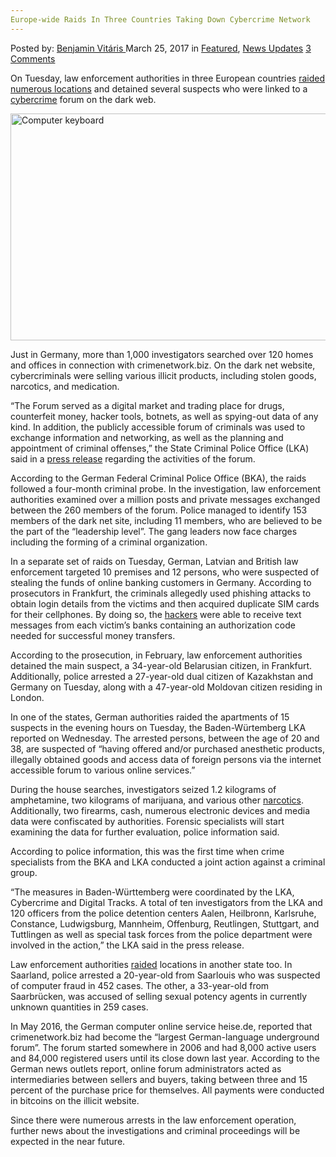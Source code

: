 ```yaml
---
Europe-wide Raids In Three Countries Taking Down Cybercrime Network
---
```

<article class="post-listing post-18785 post type-post status-publish format-standard has-post-thumbnail hentry category-deepdot-news category-news-updates tag-countries tag-cybercrime tag-europewide tag-network tag-raids">
    <div class="post-inner">
    <p class="post-meta">
    <span>Posted by: <a href="https://www.deepdotweb.com/author/benjaminvi/" title="">Benjamin Vitáris </a></span>
    <span>March 25, 2017</span>
    <span>in <a href="https://www.deepdotweb.com/category/deepdot-news/" rel="category tag">Featured</a>, <a href="https://www.deepdotweb.com/category/news-updates/" rel="category tag">News Updates</a></span>
    <span><a href="https://www.deepdotweb.com/2017/03/25/europe-wide-raids-three-countries-taking-cybercrime-network/#comments">3 Comments</a></span>
    </p>
    <div class="clear"></div>
    <div class="entry">
    <p>On Tuesday, law enforcement authorities in three European countries <a href="http://abcnews.go.com/Technology/wireStory/europe-wide-raids-suspects-online-banking-fraud-45986129">raided numerous locations</a> and detained several suspects who were linked to a <a href="https://www.deepdotweb.com/tag/cybercrime/">cybercrime</a> forum on the dark web.</p>
    <p><img class="wp-image-18791 aligncenter" src="https://www.deepdotweb.com/wp-content/uploads/2017/03/computer-keyboard.jpeg" alt="Computer keyboard" width="645" height="363" srcset="https://www.deepdotweb.com/wp-content/uploads/2017/03/computer-keyboard.jpeg 860w, https://www.deepdotweb.com/wp-content/uploads/2017/03/computer-keyboard-300x169.jpeg 300w" sizes="(max-width: 645px) 100vw, 645px"/></p>
    <p>Just in Germany, more than 1,000 investigators searched over 120 homes and offices in connection with crimenetwork.biz. On the dark net website, cybercriminals were selling various illicit products, including stolen goods, narcotics, and medication.</p>
    <p>“The Forum served as a digital market and trading place for drugs, counterfeit money, hacker tools, botnets, as well as spying-out data of any kind. In addition, the publicly accessible forum of criminals was used to exchange information and networking, as well as the planning and appointment of criminal offenses,” the State Criminal Police Office (LKA) said in a <a href="http://www.presseportal.de/blaulicht/pm/110980/3579855">press release</a> regarding the activities of the forum.</p>
    <p><a id="post-18785-_gjdgxs"></a> According to the German Federal Criminal Police Office (BKA), the raids followed a four-month criminal probe. In the investigation, law enforcement authorities examined over a million posts and private messages exchanged between the 260 members of the forum. Police managed to identify 153 members of the dark net site, including 11 members, who are believed to be the part of the “leadership level”. The gang leaders now face charges including the forming of a criminal organization.</p>
    <p>In a separate set of raids on Tuesday, German, Latvian and British law enforcement targeted 10 premises and 12 persons, who were suspected of stealing the funds of online banking customers in Germany. According to prosecutors in Frankfurt, the criminals allegedly used phishing attacks to obtain login details from the victims and then acquired duplicate SIM cards for their cellphones. By doing so, the <a href="https://www.deepdotweb.com/tag/hacker/">hackers</a> were able to receive text messages from each victim’s banks containing an authorization code needed for successful money transfers.</p>
    <p>According to the prosecution, in February, law enforcement authorities detained the main suspect, a 34-year-old Belarusian citizen, in Frankfurt. Additionally, police arrested a 27-year-old dual citizen of Kazakhstan and Germany on Tuesday, along with a 47-year-old Moldovan citizen residing in London.</p>
    <p>In one of the states, German authorities raided the apartments of 15 suspects in the evening hours on Tuesday, the Baden-Würtemberg LKA reported on Wednesday. The arrested persons, between the age of 20 and 38, are suspected of “having offered and/or purchased anesthetic products, illegally obtained goods and access data of foreign persons via the internet accessible forum to various online services.”</p>
    <p>During the house searches, investigators seized 1.2 kilograms of amphetamine, two kilograms of marijuana, and various other <a href="https://www.deepdotweb.com/tag/narcotics/">narcotics</a>. Additionally, two firearms, cash, numerous electronic devices and media data were confiscated by authorities. Forensic specialists will start examining the data for further evaluation, police information said.</p>
    <p>According to police information, this was the first time when crime specialists from the BKA and LKA conducted a joint action against a criminal group.</p>
    <p>“The measures in Baden-Württemberg were coordinated by the LKA, Cybercrime and Digital Tracks. A total of ten investigators from the LKA and 120 officers from the police detention centers Aalen, Heilbronn, Karlsruhe, Constance, Ludwigsburg, Mannheim, Offenburg, Reutlingen, Stuttgart, and Tuttlingen as well as special task forces from the police department were involved in the action,” the LKA said in the press release.</p>
    <p>Law enforcement authorities <a href="http://www.dw.com/en/raids-against-online-forum-suspects/a-37860774">raided</a> locations in another state too. In Saarland, police arrested a 20-year-old from Saarlouis who was suspected of computer fraud in 452 cases. The other, a 33-year-old from Saarbrücken, was accused of selling sexual potency agents in currently unknown quantities in 259 cases.</p>
    <p>In May 2016, the German computer online service heise.de, reported that crimenetwork.biz had become the “largest German-language underground forum”. The forum started somewhere in 2006 and had 8,000 active users and 84,000 registered users until its close down last year. According to the German news outlets report, online forum administrators acted as intermediaries between sellers and buyers, taking between three and 15 percent of the purchase price for themselves. All payments were conducted in bitcoins on the illicit website.</p>
    <p>Since there were numerous arrests in the law enforcement operation, further news about the investigations and criminal proceedings will be expected in the near future.</p>
    </div>
    <span style="display:none"><a href="https://www.deepdotweb.com/tag/countries/" rel="tag">countries</a> <a href="https://www.deepdotweb.com/tag/cybercrime/" rel="tag">cybercrime</a> <a href="https://www.deepdotweb.com/tag/europewide/" rel="tag">europewide</a> <a href="https://www.deepdotweb.com/tag/network/" rel="tag">network</a> <a href="https://www.deepdotweb.com/tag/raids/" rel="tag">raids</a></span> <span style="display:none" class="updated">2017-03-25</span>
    <div style="display:none" class="vcard author" itemprop="author" itemscope itemtype="http://schema.org/Person"><strong class="fn" itemprop="name"><a href="https://www.deepdotweb.com/author/benjaminvi/" title="Posts by Benjamin Vitáris" rel="author">Benjamin Vitáris</a></strong></div>
    </div>
</article>

